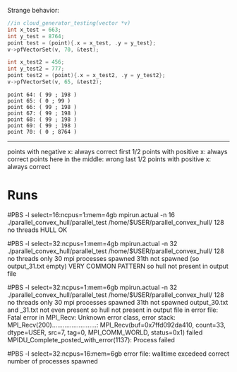Strange behavior:

```c
//in cloud_generator_testing(vector *v)
int x_test = 663;
int y_test = 8764;   
point test = (point){.x = x_test, .y = y_test}; 
v->pfVectorSet(v, 70, &test);

int x_test2 = 456;
int y_test2 = 777;
point test2 = (point){.x = x_test2, .y = y_test2};
v->pfVectorSet(v, 65, &test2);
```

```shell
point 64: ( 99 ; 198 )
point 65: ( 0 ; 99 )
point 66: ( 99 ; 198 )
point 67: ( 99 ; 198 )
point 68: ( 99 ; 198 )
point 69: ( 99 ; 198 )
point 70: ( 0 ; 8764 )
```

---------



points with negative x:             always correct
first 1/2 points with positive x:   always correct
points here in the middle:          wrong
last 1/2 points with positive x:    always correct

# Runs

#PBS -l select=16:ncpus=1:mem=4gb
mpirun.actual -n 16 ./parallel_convex_hull/parallel_test /home/$USER/parallel_convex_hull/ 128
no threads 
HULL OK


#PBS -l select=32:ncpus=1:mem=4gb
mpirun.actual -n 32 ./parallel_convex_hull/parallel_test /home/$USER/parallel_convex_hull/ 128
no threads 
only 30 mpi processes spawned
31th not spawned (so output_31.txt empty) VERY COMMON PATTERN
so hull not present in output file


#PBS -l select=32:ncpus=1:mem=6gb
mpirun.actual -n 32 ./parallel_convex_hull/parallel_test /home/$USER/parallel_convex_hull/ 128
no threads 
only 30 mpi processes spawned
31th not spawned
output_30.txt and _31.txt not even present
so hull not present in output file
in error file:
Fatal error in MPI_Recv: Unknown error class, error stack:
MPI_Recv(200).........................: MPI_Recv(buf=0x7ffd092da410, count=33, dtype=USER<struct>, src=7, tag=0, MPI_COMM_WORLD, status=0x1) failed
MPIDU_Complete_posted_with_error(1137): Process failed


#PBS -l select=32:ncpus=16:mem=6gb
error file: walltime excedeed 
correct number of processes spawned












